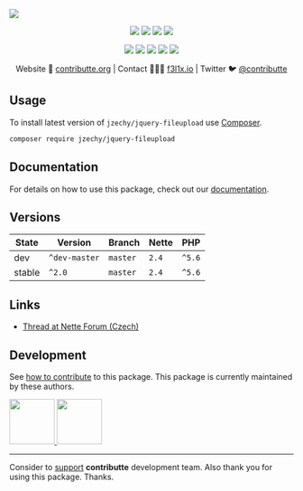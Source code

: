 ![](https://heatbadger.now.sh/github/readme/contributte/fileupload/)

<p align=center>
  <a href="https://github.com/contributte/fileupload/actions"><img src="https://badgen.net/github/checks/contributte/fileupload/master?cache=300"></a>
  <a href="https://coveralls.io/r/contributte/fileupload"><img src="https://badgen.net/coveralls/c/github/contributte/fileupload?cache=300"></a>
  <a href="https://packagist.org/packages/jzechy/jquery-fileupload"><img src="https://badgen.net/packagist/dm/jzechy/jquery-fileupload"></a>
  <a href="https://packagist.org/packages/jzechy/jquery-fileupload"><img src="https://badgen.net/packagist/v/jzechy/jquery-fileupload"></a>
</p>
<p align=center>
  <a href="https://packagist.org/packages/jzechy/jquery-fileupload"><img src="https://badgen.net/packagist/php/jzechy/jquery-fileupload"></a>
  <a href="https://github.com/contributte/fileupload"><img src="https://badgen.net/github/license/contributte/fileupload"></a>
  <a href="https://bit.ly/ctteg"><img src="https://badgen.net/badge/support/gitter/cyan"></a>
  <a href="https://bit.ly/cttfo"><img src="https://badgen.net/badge/support/forum/yellow"></a>
  <a href="https://contributte.org/partners.html"><img src="https://badgen.net/badge/sponsor/donations/F96854"></a>
</p>

<p align=center>
Website 🚀 <a href="https://contributte.org">contributte.org</a> | Contact 👨🏻‍💻 <a href="https://f3l1x.io">f3l1x.io</a> | Twitter 🐦 <a href="https://twitter.com/contributte">@contributte</a>
</p>

## Usage

To install latest version of `jzechy/jquery-fileupload` use [Composer](https://getcomposer.org/).

```bash
composer require jzechy/jquery-fileupload
```

## Documentation

For details on how to use this package, check out our [documentation](.docs).

## Versions

| State       | Version         | Branch   | Nette  | PHP     |
|-------------|-----------------|----------|--------|---------|
| dev         | `^dev-master`   | `master` | `2.4`  | `^5.6`  |
| stable      | `^2.0`          | `master` | `2.4`  | `^5.6`  |

## Links

* [Thread at Nette Forum (Czech)](https://forum.nette.org/cs/27287-jquery-fileupload-snadny-upload-souboru)

## Development

See [how to contribute](https://contributte.org/contributing.html) to this package. This package is currently maintained by these authors.

<a href="https://github.com/f3l1x">
    <img width="80" height="80" src="https://avatars2.githubusercontent.com/u/538058?v=3&s=80">
</a>

<a href="https://github.com/jzechy">
    <img width="80" height="80" src="https://avatars2.githubusercontent.com/u/6874146?v=3&s=80">
</a>

-----

Consider to [support](https://contributte.org/partners.html) **contributte** development team.
Also thank you for using this package. Thanks.
